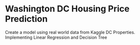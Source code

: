 # Washington DC Housing Price Prediction
 Create a model using real world data from Kaggle DC Properties. Implementing Linear Regression and Decision Tree
